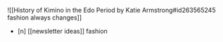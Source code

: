 ![[History of Kimino in the Edo Period by Katie Armstrong#id263565245 fashion always changes]]
- [n] [[newsletter ideas]] fashion
